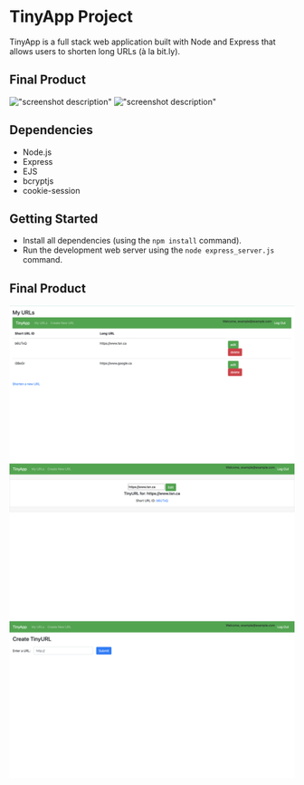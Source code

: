 # TinyApp Project

TinyApp is a full stack web application built with Node and Express that allows users to shorten long URLs (à la bit.ly).

## Final Product

!["screenshot description"](#)
!["screenshot description"](#)

## Dependencies

- Node.js
- Express
- EJS
- bcryptjs
- cookie-session

## Getting Started

- Install all dependencies (using the `npm install` command).
- Run the development web server using the `node express_server.js` command.

## Final Product

!["Screenshot of URLs page"](https://github.com/Yonis7/tinyapp/blob/master/docs/:urls.png?raw=true)
!["Screenshot of URL edit"](https://github.com/Yonis7/tinyapp/blob/master/docs/urls-edit.png?raw=true)
!["Screenshot of create new URL"](https://github.com/Yonis7/tinyapp/blob/master/docs/Create-urls.png?raw=true)


